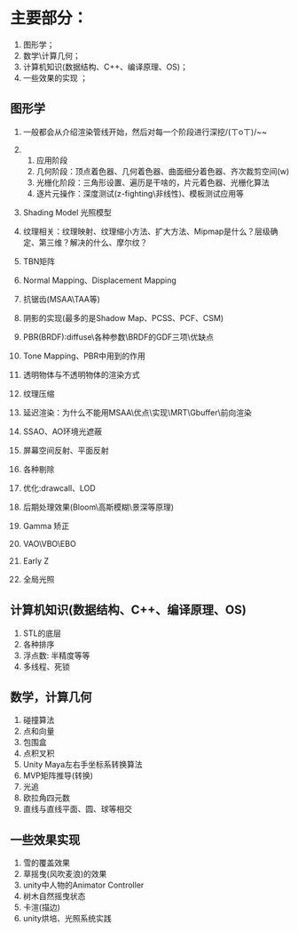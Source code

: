 # 主要部分：

1. 图形学；
2. 数学\计算几何；
3. 计算机知识(数据结构、C++、编译原理、OS)；
4. 一些效果的实现 ；

## 图形学

1. 一般都会从介绍渲染管线开始，然后对每一个阶段进行深挖/(ㄒoㄒ)/~~

2. 1. 应用阶段
   2. 几何阶段：顶点着色器、几何着色器、曲面细分着色器、齐次裁剪空间(w)
   3. 光栅化阶段：三角形设置、遍历是干啥的，片元着色器、光栅化算法
   4. 逐片元操作：深度测试(z-fighting\非线性)、模板测试应用等

3. Shading Model 光照模型

4. 纹理相关：纹理映射、纹理缩小方法、扩大方法、Mipmap是什么？层级确定、第三维？解决的什么、摩尔纹？

5. TBN矩阵

6. Normal Mapping、Displacement Mapping

7. 抗锯齿(MSAA\TAA等)

8. 阴影的实现(最多的是Shadow Map、PCSS、PCF、CSM)

9. PBR(BRDF):diffuse\各种参数\BRDF的GDF三项\优缺点

10. Tone Mapping、PBR中用到的作用

11. 透明物体与不透明物体的渲染方式

12. 纹理压缩

13. 延迟渲染：为什么不能用MSAA\优点\实现\MRT\Gbuffer\前向渲染

14. SSAO、AO环境光遮蔽

15. 屏幕空间反射、平面反射

16. 各种剔除

17. 优化:drawcall、LOD

18. 后期处理效果(Bloom\高斯模糊\景深等原理)

19. Gamma 矫正

20. VAO\VBO\EBO

21. Early Z

22. 全局光照

## 计算机知识(数据结构、C++、编译原理、OS)

1. STL的底层
2. 各种排序
3. 浮点数: 半精度等等
4. 多线程、死锁

## 数学，计算几何

1. 碰撞算法
2. 点和向量
3. 包围盒
4. 点积叉积
5. Unity Maya左右手坐标系转换算法
6. MVP矩阵推导(转换)
7. 光追
8. 欧拉角四元数
9. 直线与直线平面、圆、球等相交

## 一些效果实现

1. 雪的覆盖效果
2. 草摇曳(风吹麦浪)的效果
3. unity中人物的Animator Controller
4. 树木自然摇曳状态
5. 卡渲(描边)
6. unity烘培、光照系统实践